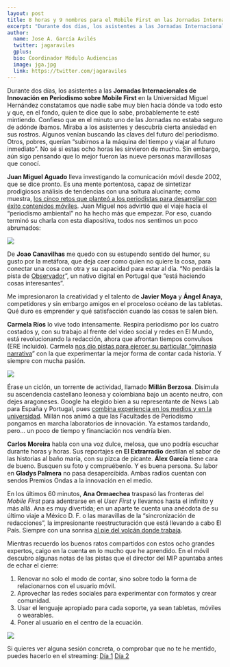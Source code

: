 ```yaml
---
layout: post
title: 8 horas y 9 nombres para el Mobile First en las Jornadas Internacionales de Periodismo
excerpt: "Durante dos días, los asistentes a las Jornadas Internacionales de Innovación en Periodismo sobre Mobile First en la Universidad Miguel Hernández constatamos que nadie sabe muy bien hacia dónde va todo esto y que, en el fondo, quien te dice que lo sabe, probablemente te esté mintiendo. Confieso que en el minuto uno de las Jornadas no estaba seguro de adónde íbamos. Miraba a los asistentes y descubría cierta ansiedad en sus rostros. Algunos venían buscando las claves del futuro del periodismo. Otros, pobres, querían “subirnos a la máquina del tiempo y viajar al futuro inmediato”. No sé si estas ocho horas les sirvieron de mucho. Sin embargo, aún sigo pensando que lo mejor fueron las nueve personas maravillosas que conocí."
author:
  name: Jose A. García Avilés
  twitter: jagaraviles
  gplus:  
  bio: Coordinador Módulo Audiencias
  image: jga.jpg
  link: https://twitter.com/jagaraviles
---
```

Durante dos días, los asistentes a las **Jornadas Internacionales de Innovación en Periodismo sobre Mobile First** en la Universidad Miguel Hernández constatamos que nadie sabe muy bien hacia dónde va todo esto y que, en el fondo, quien te dice que lo sabe, probablemente te esté mintiendo. Confieso que en el minuto uno de las Jornadas no estaba seguro de adónde íbamos. Miraba a los asistentes y descubría cierta ansiedad en sus rostros. Algunos venían buscando las claves del futuro del periodismo. Otros, pobres, querían “subirnos a la máquina del tiempo y viajar al futuro inmediato”. No sé si estas ocho horas les sirvieron de mucho. Sin embargo, aún sigo pensando que lo mejor fueron las nueve personas maravillosas que conocí.

**Juan Miguel Aguado** lleva investigando la comunicación móvil desde 2002, que se dice pronto. Es una mente portentosa, capaz de sintetizar prodigiosos análisis de tendencias con una soltura alucinante; como muestra, [los cinco retos que planteó a los periodistas para desarrollar con éxito contenidos móviles](http://periodismo.umh.es/2016/04/26/los-cinco-desafios-de-la-movilidad-en-el-periodismo-segun-juan-miguel-aguado/). Juan Miguel nos advirtió que el viaje hacia el “periodismo ambiental” no ha hecho más que empezar. Por eso, cuando terminó su charla con esta diapositiva, todos nos sentimos un poco abrumados:

![](https://dl.dropboxusercontent.com/u/3578704/shots/jpumh1.jpg)

De **Joao Canavilhas** me quedo con su estupendo sentido del humor, su gusto por la metáfora, que deja caer como quien no quiere la cosa, para conectar una cosa con otra y su capacidad para estar al día. “No perdáis la pista de [Observador](http://observador.pt/)”, un nativo digital en Portugal que “está haciendo cosas interesantes”. 

Me impresionaron la creatividad y el talento de **Javier Moya** y **Ángel Anaya**, competidores y sin embargo amigos en el proceloso océano de las tabletas. Qué duro es emprender y qué satisfacción cuando las cosas te salen bien.

**Carmela Ríos** lo vive todo intensamente. Respira periodismo por los cuatro costados y, con su trabajo al frente del video social y redes en El Mundo, está revolucionando la redacción, ahora que afrontan tiempos convulsos (ERE incluido). Carmela [nos dio pistas para ejercer su particular “gimnasia narrativa](http://www.diarioinformacion.com/elche/2016/04/26/hay-cana-fuente-poner-tuits/1754165.html)” con la que experimentar la mejor forma de contar cada historia. Y siempre con mucha pasión.

![](https://dl.dropboxusercontent.com/u/3578704/shots/jpumh2.jpg)

Érase un ciclón, un torrente de actividad, llamado **Millán Berzosa**. Disimula su ascendencia castellano leonesa y colombiana bajo un acento neutro, con dejes aragoneses. Google ha elegido bien a su representante de News Lab para España y Portugal, pues [combina experiencia en los medios y en la universidad](http://www.diarioinformacion.com/elche/2016/04/28/millan-i-berzosa-criterio-editorial/1754954.html). Millán nos animó a que las Facultades de Periodismo pongamos en marcha laboratorios de innovación. Ya estamos tardando, pero... un poco de tiempo y financiación nos vendría bien.

**Carlos Moreira** habla con una voz dulce, melosa, que uno podría escuchar durante horas y horas. Sus reportajes en **El Extrarradio** destilan el sabor de las historias al baño maría, con su pizca de picante. **Álex García** tiene cara de bueno. Busquen su foto y compruébenlo. Y es buena persona. Su labor en **Gladys Palmera** no pasa desapercibida. Ambas radios cuentan con sendos Premios Ondas a la innovación en el medio. 

En los últimos 60 minutos, **Ana Ormaechea** traspasó las fronteras del _Mobile First_ para adentrarse en el _User First_ y llevarnos hasta el infinito y más allá. Ana es muy divertida; en un aparte te cuenta una anécdota de su último viaje a México D. F. o las maravillas de la “sincronización de redacciones”, la impresionante reestructuración que está llevando a cabo El País. Siempre con una sonrisa [al pie del volcán donde trabaja](http://www.prodigiosovolcan.com/).

Mientras recuerdo los buenos ratos compartidos con estos ocho grandes expertos, caigo en la cuenta en lo mucho que he aprendido. En el móvil descubro algunas notas de las pistas que el director del MIP apuntaba antes de echar el cierre:

1. Renovar no solo el modo de contar, sino sobre todo la forma de relacionarnos con el usuario móvil.
2. Aprovechar las redes sociales para experimentar con formatos y crear comunidad.
3. Usar el lenguaje apropiado para cada soporte, ya sean tabletas, móviles o wearables.
4. Poner al usuario en el centro de la ecuación.

![](https://dl.dropboxusercontent.com/u/3578704/shots/jpumh3.jpg)

Si quieres ver alguna sesión concreta, o comprobar que no te he mentido, puedes hacerlo en el streaming:
[Día 1](https://www.youtube.com/watch?v=Khr3TBGwQfg)
[Día 2](https://www.youtube.com/watch?v=OhXrNaPzaQk)